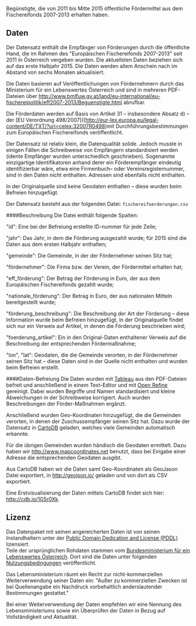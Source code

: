 Begünstigte, die von 2011 bis Mitte 2015 öffentliche Fördermittel aus dem Fischereifonds 2007-2013 erhalten haben.

## Daten
Der Datensatz enthält die Empfänger von Förderungen durch die öffentliche Hand, die im Rahmen des "Europäischen Fischereifonds 2007-2013" seit 2011 in Österreich vergeben wurden. Die aktuellsten Daten beziehen sich auf das erste Halbjahr 2015. Die Daten werden allem Anschein nach im Abstand von sechs Monaten aktualisiert.

Die Daten basieren auf Veröffentlichungen von Fördernehmern durch das Ministerium für ein Lebenswertes Österreich und sind in mehreren PDF-Dateien über http://www.bmlfuw.gv.at/land/eu-international/eu-fischereipolitik/eff2007-2013/Beguenstigte.html abrufbar.

Die Förderdaten werden auf Basis von Artikel 31 – insbesondere Absatz d) – der [EU Verordnung 498/2007]((http://eur-lex.europa.eu/legal-content/DE/TXT/?uri=celex:32007R0498)mit Durchführungsbestimmungen zum Europäischen Fischereifonds veröffentlicht. 

Der Datensatz ist relativ klein, die Datenqualität solide. Jedoch musste in einigen Fällen die Schreibweise von Empfängern standardisiert werden (idente Empfänger wurden unterschiedlich geschrieben). Sogenannte einzigartige Identifikatoren anhand derer ein Förderempfänger eindeutig identifizierbar wäre, etwa eine Firmenbuch– oder Vereinsregisternummer, sind in den Daten nicht enthalten. Adressen sind ebenfalls nicht enthalten.

In der Originalquelle sind keine Geodaten enthalten – diese wurden beim Befreien hinzugefügt.

Der Datensatz besteht aus der folgenden Datei:
``` fischereifoerderungen.csv ```

####Beschreibung
Die Datei enthält folgende Spalten:

"id":   Eine bei der Befreiung erstellte ID-nummer für jede Zeile;

"jahr": Das Jahr, in dem die Förderung ausgezahlt wurde; für 2015 sind die Daten aus dem ersten Halbjahr enthalten;

"gemeinde": Die Gemeinde, in der der Fördernehmer seinen Sitz hat;

"fördernehmer": Die Firma bzw. der Verein, der Fördermittel erhalten hat;

"eff_förderung": Der Betrag der Förderung in Euro, der aus dem Europäischen Fischereifonds gezahlt wurde;

"nationale_förderung": Der Betrag in Euro, der aus nationalen Mitteln bereitgestellt wurde;

"förderung_beschreibung": Die Beschreibung der Art der Förderung – diese Information wurde beim Befreien hinzugefügt, in der Originalquelle findet sich nur ein Verweis auf Artikel, in denen die Förderung beschrieben wird;

"foerderung_artikel": Ein in den Original-Daten enthaltener Verweis auf die Beschreibung der entsprechenden Fördermaßnahme;

"lon", "lat": Geodaten, die die Gemeinde verorten, in der Fördernehmer seinen Sitz hat – diese Daten sind in der Quelle nicht enthalten und wurden beim Befreien erstellt. 

####Daten-Befreiung
Die Daten wurden mit [Tableau](http://tabula.nerdpower.org) aus den PDF-Dateien befreit und anschließend in einem Text-Editor und mit [Open Refine](http://openrefine.org/) gereinigt. Dabei wurden Begriffe und Namen standardisiert und kleine Abweichungen in der Schreibweise korrigiert. Auch wurden Beschreibungen der Förder-Maßnahmen ergänzt.

Anschließend wurden Geo-Koordinaten hinzugefügt, die die Gemeinden verorten, in denen der Zuschussempfänger seinen Sitz hat. Dazu wurde der Datensatz in [CartoDB](https://openknowledgeaustria.cartodb.com/viz/0ebc8948-725a-11e5-9c40-0ef7f98ade21/map) geladen, welches viele Gemeinden automatisch erkannte. 

Für die übrigen Gemeinden wurden händisch die Geodaten ermittelt. Dazu haben wir http://www.mapcoordinates.net benutzt, dass bei Eingabe einer Adresse die entsprechenden Geodaten ausgibt.

Aus CartoDB haben wir die Daten samt Geo-Koordinaten als GeoJason Datei exportiert, in http://geojson.io/ geladen und von dort als CSV exportiert.

Eine Erstvisualisierung der Daten mittels CartoDB findet sich hier: http://cdb.io/1G5r0Xk.

## Lizenz

Das Datenpaket mit seinen angereicherten Daten ist von seinen Instandhaltern unter der [Public Domain Dedication and License (PDDL)](http://opendatacommons.org/licenses/pddl/1.0/) lizensiert.  
Teile der ursprünglichen Rohdaten stammen vom [Bundesministerium für ein Lebenswertes Österreich](http://www.bmlfuw.gv.at/). Dort sind die Daten unter folgenden [Nutzungsbedingungen](http://www.bmlfuw.gv.at/impressum.html) veröffentlicht. 

Das Lebensministerium räumt ein Recht zur nicht-kommerziellen Weiterverwendung seiner Daten ein: "Außer zu kommerziellen Zwecken ist bei Quellenangabe ein Nachdruck vorbehaltlich anderslautender Bestimmungen gestattet." 

Bei einer Weiterverwendung der Daten empfehlen wir eine Nennung des Lebensministeriums sowie ein Überprüfen der Daten in Bezug auf Vollständigkeit und Aktualität. 
